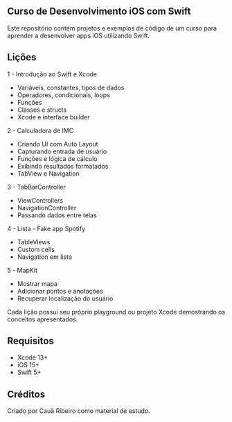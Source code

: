 ## Curso de Desenvolvimento iOS com Swift
Este repositório contém projetos e exemplos de código de um curso para aprender a desenvolver apps iOS utilizando Swift.

## Lições
1 - Introdução ao Swift e Xcode

- Variáveis, constantes, tipos de dados
- Operadores, condicionais, loops
- Funções
- Classes e structs
- Xcode e interface builder
 
2 - Calculadora de IMC

- Criando UI com Auto Layout
- Capturando entrada de usuário
- Funções e lógica de cálculo
- Exibindo resultados formatados
- TabView e Navigation

3 - TabBarController
- ViewControllers
- NavigationController
- Passando dados entre telas
  
4 - Lista - Fake app Spotify
- TableViews
- Custom cells
- Navigation em lista


5 - MapKit

- Mostrar mapa
- Adicionar pontos e anotações
- Recuperar localização do usuário


Cada lição possui seu próprio playground ou projeto Xcode demostrando os conceitos apresentados.

## Requisitos

- Xcode 13+
- iOS 15+
- Swift 5+

## Créditos
Criado por Cauã Ribeiro como material de estudo.
